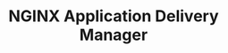 ---
title: NGINX Application Delivery Manager
weight: 700
draft: true
aliases:
  - /nginx-app-delivery-manager/
---
